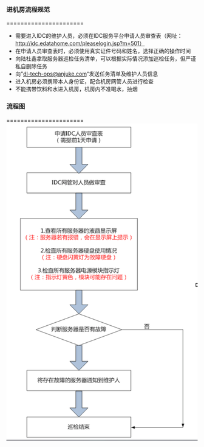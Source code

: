 ### 进机房流程规范
======================
* 需要进入IDC的维护人员，必须在IDC服务平台申请人员审查表（网址：http://idc.edatahome.com/pleaselogin.jsp?m=501）
* 在申请人员审查表时，必须使用真实证件号码和姓名，选择正确的操作时间
* 向陆杜鑫拿取服务器巡检任务清单，可以根据实际情况添加巡检任务，但严谨私自删除任务
* 向"<dl-tech-ops@anjuke.com>“发送任务清单及维护人员信息
* 进入机房必须携带本人身份证，配合机房网管人员进行检查
* 不能携带饮料和水进入机房，机房内不准喝水，抽烟


### 流程图
======================
![结构](resources/idc.png)